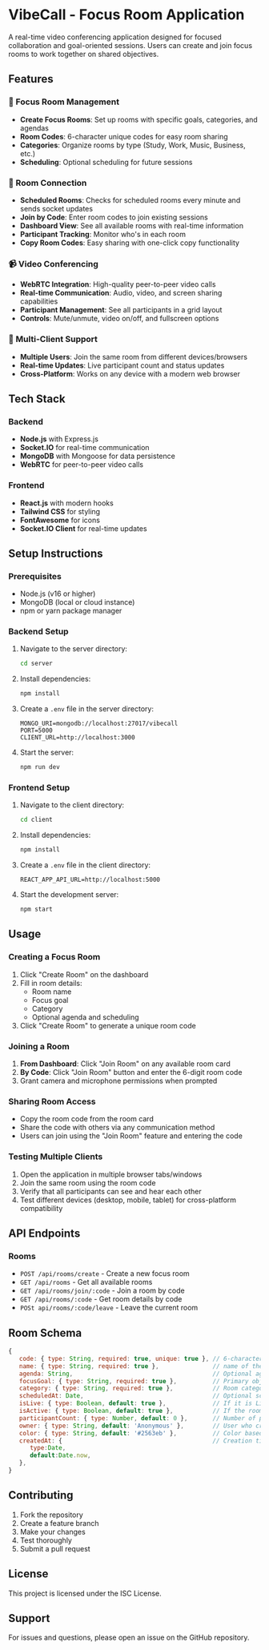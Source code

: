 # VibeCall - Focus Room Application

A real-time video conferencing application designed for focused collaboration and goal-oriented sessions. Users can create and join focus rooms to work together on shared objectives.

## Features

### 🎯 Focus Room Management
- **Create Focus Rooms**: Set up rooms with specific goals, categories, and agendas
- **Room Codes**: 6-character unique codes for easy room sharing
- **Categories**: Organize rooms by type (Study, Work, Music, Business, etc.)
- **Scheduling**: Optional scheduling for future sessions

### 🔗 Room Connection
- **Scheduled Rooms**: Checks for scheduled rooms every minute and sends socket updates
- **Join by Code**: Enter room codes to join existing sessions
- **Dashboard View**: See all available rooms with real-time information
- **Participant Tracking**: Monitor who's in each room
- **Copy Room Codes**: Easy sharing with one-click copy functionality

### 📹 Video Conferencing
- **WebRTC Integration**: High-quality peer-to-peer video calls
- **Real-time Communication**: Audio, video, and screen sharing capabilities
- **Participant Management**: See all participants in a grid layout
- **Controls**: Mute/unmute, video on/off, and fullscreen options

### 🚀 Multi-Client Support
- **Multiple Users**: Join the same room from different devices/browsers
- **Real-time Updates**: Live participant count and status updates
- **Cross-Platform**: Works on any device with a modern web browser

## Tech Stack

### Backend
- **Node.js** with Express.js
- **Socket.IO** for real-time communication
- **MongoDB** with Mongoose for data persistence
- **WebRTC** for peer-to-peer video calls

### Frontend
- **React.js** with modern hooks
- **Tailwind CSS** for styling
- **FontAwesome** for icons
- **Socket.IO Client** for real-time updates

## Setup Instructions

### Prerequisites
- Node.js (v16 or higher)
- MongoDB (local or cloud instance)
- npm or yarn package manager

### Backend Setup
1. Navigate to the server directory:
   ```bash
   cd server
   ```

2. Install dependencies:
   ```bash
   npm install
   ```

3. Create a `.env` file in the server directory:
   ```env
   MONGO_URI=mongodb://localhost:27017/vibecall
   PORT=5000
   CLIENT_URL=http://localhost:3000
   ```

4. Start the server:
   ```bash
   npm run dev
   ```

### Frontend Setup
1. Navigate to the client directory:
   ```bash
   cd client
   ```

2. Install dependencies:
   ```bash
   npm install
   ```

3. Create a `.env` file in the client directory:
   ```env
   REACT_APP_API_URL=http://localhost:5000
   ```

4. Start the development server:
   ```bash
   npm start
   ```

## Usage

### Creating a Focus Room
1. Click "Create Room" on the dashboard
2. Fill in room details:
   - Room name
   - Focus goal
   - Category
   - Optional agenda and scheduling
3. Click "Create Room" to generate a unique room code

### Joining a Room
1. **From Dashboard**: Click "Join Room" on any available room card
2. **By Code**: Click "Join Room" button and enter the 6-digit room code
3. Grant camera and microphone permissions when prompted

### Sharing Room Access
- Copy the room code from the room card
- Share the code with others via any communication method
- Users can join using the "Join Room" feature and entering the code

### Testing Multiple Clients
1. Open the application in multiple browser tabs/windows
2. Join the same room using the room code
3. Verify that all participants can see and hear each other
4. Test different devices (desktop, mobile, tablet) for cross-platform compatibility

## API Endpoints

### Rooms
- `POST /api/rooms/create` - Create a new focus room
- `GET /api/rooms` - Get all available rooms
- `GET /api/rooms/join/:code` - Join a room by code
- `GET /api/rooms/:code` - Get room details by code
- `POSt api/rooms/:code/leave` - Leave the current room


## Room Schema

```javascript
{
   code: { type: String, required: true, unique: true }, // 6-character unique room code
   name: { type: String, required: true },               // name of the room
   agenda: String,                                       // Optional agenda description
   focusGoal: { type: String, required: true },          // Primary objective of the room
   category: { type: String, required: true },           // Room category
   scheduledAt: Date,                                    // Optional scheduled time
   isLive: { type: Boolean, default: true },             // If it is Live meet or a scheduled one
   isActive: { type: Boolean, default: true },           // If the room is currently running?
   participantCount: { type: Number, default: 0 },       // Number of participants in the room
   owner: { type: String, default: 'Anonymous' },        // User who created the room
   color: { type: String, default: '#2563eb' },          // Color based on category
   createdAt: {                                          // Creation timestamp
      type:Date,
      default:Date.now,
   },
}
```

## Contributing

1. Fork the repository
2. Create a feature branch
3. Make your changes
4. Test thoroughly
5. Submit a pull request

## License

This project is licensed under the ISC License.

## Support

For issues and questions, please open an issue on the GitHub repository.